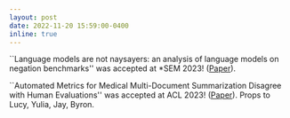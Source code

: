 ```yaml
---
layout: post
date: 2022-11-20 15:59:00-0400
inline: true
---
```



``Language models are not naysayers: an analysis of language models on negation benchmarks'' was accepted at *SEM 2023! ([Paper]()).

``Automated Metrics for Medical Multi-Document Summarization Disagree with Human Evaluations'' was accepted at ACL 2023! ([Paper](https://arxiv.org/abs/2305.13693)). Props to Lucy, Yulia, Jay, Byron.